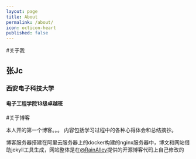 ```yaml
---
layout: page
title: About
permalink: /about/
icon: octicon-heart
published: false
---
```

#关于我

## 张Jc
### 西安电子科技大学
#### 电子工程学院13级卓越班


#关于博客

本人开的第一个博客。。。
内容包括学习过程中的各种心得体会和总结摘抄。

博客服务器搭建在阿里云服务器上的docker构建的nginx服务器中，博文和网站借助jekyll工具生成，网站整体是在[@RainAlley](https://github.com/dubuyuye)提供的开源博客代码上自己修改的


